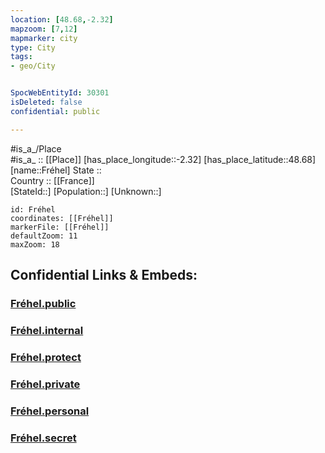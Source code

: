 ```yaml
---
location: [48.68,-2.32] 
mapzoom: [7,12] 
mapmarker: city 
type: City
tags:
- geo/City


SpocWebEntityId: 30301
isDeleted: false
confidential: public

---
```

#is_a_/Place  
#is_a_ :: [[Place]] 
[has_place_longitude::-2.32] 
[has_place_latitude::48.68] 
[name::Fréhel] 
State ::  
Country :: [[France]]  
[StateId::] 
[Population::] 
[Unknown::] 


```leaflet
id: Fréhel
coordinates: [[Fréhel]] 
markerFile: [[Fréhel]] 
defaultZoom: 11 
maxZoom: 18
```


## Confidential Links & Embeds: 

### [Fréhel.public](/_public/\Earth\Continent\Europe\Europe~West\France\regions~France\Bretagne\departments~Bretagne\Côtes-d'Armor\communes~Côtes-d'Armor\Dinan\cities~DinanFréhel.public.md) 

### [Fréhel.internal](/_internal/\Earth\Continent\Europe\Europe~West\France\regions~France\Bretagne\departments~Bretagne\Côtes-d'Armor\communes~Côtes-d'Armor\Dinan\cities~DinanFréhel.internal.md) 

### [Fréhel.protect](/_protect/\Earth\Continent\Europe\Europe~West\France\regions~France\Bretagne\departments~Bretagne\Côtes-d'Armor\communes~Côtes-d'Armor\Dinan\cities~DinanFréhel.protect.md) 

### [Fréhel.private](/_private/\Earth\Continent\Europe\Europe~West\France\regions~France\Bretagne\departments~Bretagne\Côtes-d'Armor\communes~Côtes-d'Armor\Dinan\cities~DinanFréhel.private.md) 

### [Fréhel.personal](/_personal/\Earth\Continent\Europe\Europe~West\France\regions~France\Bretagne\departments~Bretagne\Côtes-d'Armor\communes~Côtes-d'Armor\Dinan\cities~DinanFréhel.personal.md) 

### [Fréhel.secret](/_secret/\Earth\Continent\Europe\Europe~West\France\regions~France\Bretagne\departments~Bretagne\Côtes-d'Armor\communes~Côtes-d'Armor\Dinan\cities~DinanFréhel.secret.md)

